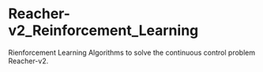 # Reacher-v2_Reinforcement_Learning
Rienforcement Learning Algorithms to solve the continuous control problem Reacher-v2. 
